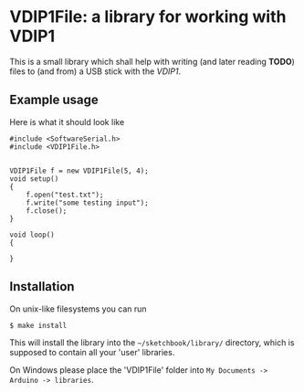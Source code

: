 VDIP1File: a library for working with VDIP1
===========================================

This is a small library which shall help with writing (and later reading
**TODO**) files to (and from) a USB stick with the *VDIP1*.


Example usage
-------------

Here is what it should look like

    #include <SoftwareSerial.h>
    #include <VDIP1File.h>


    VDIP1File f = new VDIP1File(5, 4);
    void setup()
    {
        f.open("test.txt");
        f.write("some testing input");
        f.close();
    }

    void loop()
    {

    }


Installation
------------

On unix-like filesystems you can run

    $ make install

This will install the library into the `~/sketchbook/library/` directory, which
is supposed to contain all your 'user' libraries.


On Windows please place the 'VDIP1File' folder into `My Documents -> Arduino -> libraries`.
